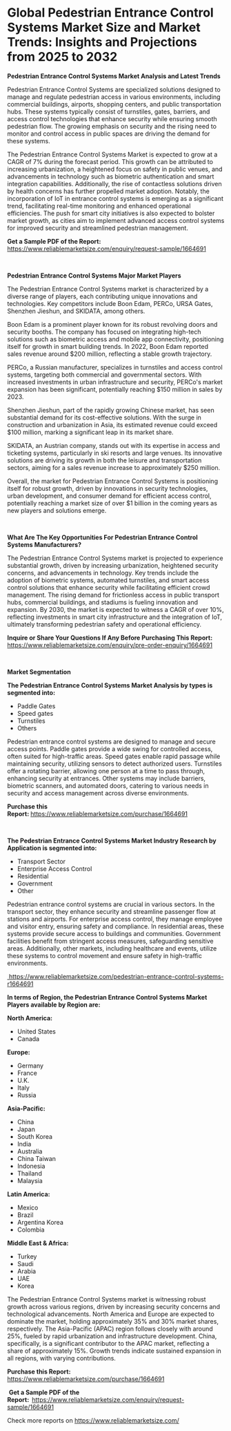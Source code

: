 <p><h1>Global Pedestrian Entrance Control Systems Market Size and Market Trends: Insights and Projections from 2025 to 2032</h1></p><p><strong>Pedestrian Entrance Control Systems Market Analysis and Latest Trends</strong></p>
<p><p>Pedestrian Entrance Control Systems are specialized solutions designed to manage and regulate pedestrian access in various environments, including commercial buildings, airports, shopping centers, and public transportation hubs. These systems typically consist of turnstiles, gates, barriers, and access control technologies that enhance security while ensuring smooth pedestrian flow. The growing emphasis on security and the rising need to monitor and control access in public spaces are driving the demand for these systems.</p><p>The Pedestrian Entrance Control Systems Market is expected to grow at a CAGR of 7% during the forecast period. This growth can be attributed to increasing urbanization, a heightened focus on safety in public venues, and advancements in technology such as biometric authentication and smart integration capabilities. Additionally, the rise of contactless solutions driven by health concerns has further propelled market adoption. Notably, the incorporation of IoT in entrance control systems is emerging as a significant trend, facilitating real-time monitoring and enhanced operational efficiencies. The push for smart city initiatives is also expected to bolster market growth, as cities aim to implement advanced access control systems for improved security and streamlined pedestrian management.</p></p>
<p><strong>Get a Sample PDF of the Report:&nbsp;</strong> <a href="https://www.reliablemarketsize.com/enquiry/request-sample/1664691?utm_campaign=1836&utm_medium=2&utm_source=Github&utm_content=ia&utm_term=23032025&utm_id=pedestrian-entrance-control-systems">https://www.reliablemarketsize.com/enquiry/request-sample/1664691</a></p>
<p>&nbsp;</p>
<p><strong>Pedestrian Entrance Control Systems Major Market Players</strong></p>
<p><p>The Pedestrian Entrance Control Systems market is characterized by a diverse range of players, each contributing unique innovations and technologies. Key competitors include Boon Edam, PERCo, URSA Gates, Shenzhen Jieshun, and SKIDATA, among others. </p><p>Boon Edam is a prominent player known for its robust revolving doors and security booths. The company has focused on integrating high-tech solutions such as biometric access and mobile app connectivity, positioning itself for growth in smart building trends. In 2022, Boon Edam reported sales revenue around $200 million, reflecting a stable growth trajectory.</p><p>PERCo, a Russian manufacturer, specializes in turnstiles and access control systems, targeting both commercial and governmental sectors. With increased investments in urban infrastructure and security, PERCo's market expansion has been significant, potentially reaching $150 million in sales by 2023. </p><p>Shenzhen Jieshun, part of the rapidly growing Chinese market, has seen substantial demand for its cost-effective solutions. With the surge in construction and urbanization in Asia, its estimated revenue could exceed $100 million, marking a significant leap in its market share.</p><p>SKIDATA, an Austrian company, stands out with its expertise in access and ticketing systems, particularly in ski resorts and large venues. Its innovative solutions are driving its growth in both the leisure and transportation sectors, aiming for a sales revenue increase to approximately $250 million.</p><p>Overall, the market for Pedestrian Entrance Control Systems is positioning itself for robust growth, driven by innovations in security technologies, urban development, and consumer demand for efficient access control, potentially reaching a market size of over $1 billion in the coming years as new players and solutions emerge.</p></p>
<p>&nbsp;</p>
<p><strong>What Are The Key Opportunities For Pedestrian Entrance Control Systems Manufacturers?</strong></p>
<p><p>The Pedestrian Entrance Control Systems market is projected to experience substantial growth, driven by increasing urbanization, heightened security concerns, and advancements in technology. Key trends include the adoption of biometric systems, automated turnstiles, and smart access control solutions that enhance security while facilitating efficient crowd management. The rising demand for frictionless access in public transport hubs, commercial buildings, and stadiums is fueling innovation and expansion. By 2030, the market is expected to witness a CAGR of over 10%, reflecting investments in smart city infrastructure and the integration of IoT, ultimately transforming pedestrian safety and operational efficiency.</p></p>
<p><strong>Inquire or Share Your Questions If Any Before Purchasing This Report:</strong> <a href="https://www.reliablemarketsize.com/enquiry/pre-order-enquiry/1664691?utm_campaign=1836&utm_medium=2&utm_source=Github&utm_content=ia&utm_term=23032025&utm_id=pedestrian-entrance-control-systems">https://www.reliablemarketsize.com/enquiry/pre-order-enquiry/1664691</a></p>
<p>&nbsp;</p>
<p><strong>Market Segmentation</strong></p>
<p><strong>The Pedestrian Entrance Control Systems Market Analysis by types is segmented into:</strong></p>
<p><ul><li>Paddle Gates</li><li>Speed gates</li><li>Turnstiles</li><li>Others</li></ul></p>
<p><p>Pedestrian entrance control systems are designed to manage and secure access points. Paddle gates provide a wide swing for controlled access, often suited for high-traffic areas. Speed gates enable rapid passage while maintaining security, utilizing sensors to detect authorized users. Turnstiles offer a rotating barrier, allowing one person at a time to pass through, enhancing security at entrances. Other systems may include barriers, biometric scanners, and automated doors, catering to various needs in security and access management across diverse environments.</p></p>
<p><strong>Purchase this Report:&nbsp;</strong><a href="https://www.reliablemarketsize.com/purchase/1664691?utm_campaign=1836&utm_medium=2&utm_source=Github&utm_content=ia&utm_term=23032025&utm_id=pedestrian-entrance-control-systems">https://www.reliablemarketsize.com/purchase/1664691</a></p>
<p>&nbsp;</p>
<p><strong>The Pedestrian Entrance Control Systems Market Industry Research by Application is segmented into:</strong></p>
<p><ul><li>Transport Sector</li><li>Enterprise Access Control</li><li>Residential</li><li>Government</li><li>Other</li></ul></p>
<p><p>Pedestrian entrance control systems are crucial in various sectors. In the transport sector, they enhance security and streamline passenger flow at stations and airports. For enterprise access control, they manage employee and visitor entry, ensuring safety and compliance. In residential areas, these systems provide secure access to buildings and communities. Government facilities benefit from stringent access measures, safeguarding sensitive areas. Additionally, other markets, including healthcare and events, utilize these systems to control movement and ensure safety in high-traffic environments.</p></p>
<p><a href="https://www.reliablemarketsize.com/pedestrian-entrance-control-systems-r1664691?utm_campaign=1836&utm_medium=2&utm_source=Github&utm_content=ia&utm_term=23032025&utm_id=pedestrian-entrance-control-systems">&nbsp;https://www.reliablemarketsize.com/pedestrian-entrance-control-systems-r1664691</a></p>
<p><strong>In terms of Region, the Pedestrian Entrance Control Systems Market Players available by Region are:</strong></p>
<p>
    <p> <strong> North America: </strong>
        <ul>
            <li>United States</li>
            <li>Canada</li>
        </ul>
        </p> 
    <p> <strong> Europe: </strong>
        <ul>
            <li>Germany</li>
            <li>France</li>
            <li>U.K.</li>
            <li>Italy</li>
            <li>Russia</li>
        </ul>
        </p> 
    <p> <strong> Asia-Pacific: </strong>
        <ul>
            <li>China</li>
            <li>Japan</li>
            <li>South Korea</li>
            <li>India</li>
            <li>Australia</li>
            <li>China Taiwan</li>
            <li>Indonesia</li>
            <li>Thailand</li>
            <li>Malaysia</li>
        </ul>
        </p> 
    <p> <strong> Latin America: </strong>
        <ul>
            <li>Mexico</li>
            <li>Brazil</li>
            <li>Argentina Korea</li>
            <li>Colombia</li>
        </ul>
        </p> 
    <p> <strong> Middle East & Africa: </strong>
        <ul>
            <li>Turkey</li>
            <li>Saudi</li>
            <li>Arabia</li>
            <li>UAE</li>
            <li>Korea</li>
        </ul>
    </p>
    </p>
<p><p>The Pedestrian Entrance Control Systems market is witnessing robust growth across various regions, driven by increasing security concerns and technological advancements. North America and Europe are expected to dominate the market, holding approximately 35% and 30% market shares, respectively. The Asia-Pacific (APAC) region follows closely with around 25%, fueled by rapid urbanization and infrastructure development. China, specifically, is a significant contributor to the APAC market, reflecting a share of approximately 15%. Growth trends indicate sustained expansion in all regions, with varying contributions.</p></p>
<p><strong>Purchase this Report: </strong><a href="https://www.reliablemarketsize.com/purchase/1664691?utm_campaign=1836&utm_medium=2&utm_source=Github&utm_content=ia&utm_term=23032025&utm_id=pedestrian-entrance-control-systems">https://www.reliablemarketsize.com/purchase/1664691</a></p>
<p>&nbsp;<strong>Get a Sample PDF of the Report:&nbsp;&nbsp;</strong><a href="https://www.reliablemarketsize.com/enquiry/request-sample/1664691?utm_campaign=1836&utm_medium=2&utm_source=Github&utm_content=ia&utm_term=23032025&utm_id=pedestrian-entrance-control-systems">https://www.reliablemarketsize.com/enquiry/request-sample/1664691</a></p>
<p><strong></strong></p>
<p>Check more reports on <a href="https://www.reliablemarketsize.com/?utm_campaign=1836&utm_medium=2&utm_source=Github&utm_content=ia&utm_term=23032025&utm_id=pedestrian-entrance-control-systems">https://www.reliablemarketsize.com/</a></p>